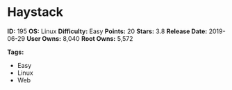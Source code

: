 # Haystack

**ID:** 195
**OS:** Linux
**Difficulty:** Easy
**Points:** 20
**Stars:** 3.8
**Release Date:** 2019-06-29
**User Owns:** 8,040
**Root Owns:** 5,572

**Tags:**
- Easy
- Linux
- Web

